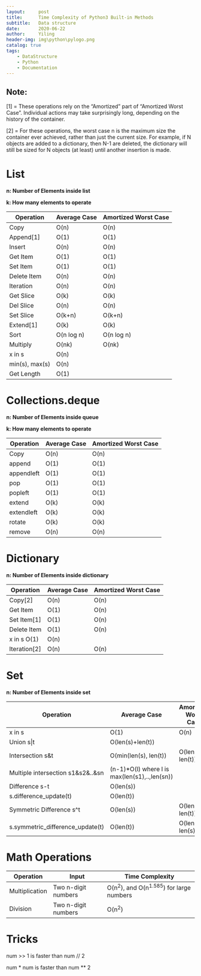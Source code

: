 ```yaml
---
layout:     post
title:      Time Complexity of Python3 Built-in Methods
subtitle:   Data structure
date:       2020-06-22
author:     Yiling
header-img: img\python\pylogo.png
catalog: true
tags:
    - DataStructure
    - Python
    - Documentation
---
```


## Note:

[1] = These operations rely on the “Amortized” part of “Amortized Worst Case”. Individual actions may take surprisingly long, depending on the history of the container.

[2] = For these operations, the worst case n is the maximum size the container ever achieved, rather than just the current size. For example, if N objects are added to a dictionary, then N-1 are deleted, the dictionary will still be sized for N objects (at least) until another insertion is made.

# List

**n: Number of Elements inside list**

**k: How many elements to operate**

|  Operation   | Average Case  | Amortized Worst Case |
|  ----  | ----  | ----  |
|Copy	|O(n)	|O(n)|
|Append[1]|	O(1)|	O(1)|
|Insert|	O(n)|	O(n)|
|Get Item|	O(1)|	O(1)|
|Set Item|	O(1)|	O(1)|
|Delete Item|	O(n)|	O(n)|
|Iteration|	O(n)|	O(n)|
|Get Slice|	O(k)|	O(k)|
|Del Slice|	O(n)|	O(n)|
|Set Slice|	O(k+n)|	O(k+n)|
|Extend[1]|	O(k)|	O(k)|
|Sort	|O(n log n)|	O(n log n)|
|Multiply	|O(nk)	|O(nk)|
|x in s	|O(n)	||
|min(s), max(s)|	O(n)||	
|Get Length|	O(1)|	|O(1)|

# Collections.deque

**n: Number of Elements inside queue**

**k: How many elements to operate**

|  Operation   | Average Case  | Amortized Worst Case |
|  ----  | ----  | ----  |
Copy	|O(n)|	O(n)
append	|O(1)|	O(1)
appendleft	|O(1)|	O(1)
pop	|O(1)|	O(1)
popleft	|O(1)|	O(1)
extend	|O(k)|	O(k)
extendleft	|O(k)|	O(k)
rotate	|O(k)|	O(k)
remove	|O(n)|	O(n)

# Dictionary

**n: Number of Elements inside dictionary**

|Operation|	Average Case|	Amortized Worst Case|
|  ----  | ----  | ----  |
|Copy[2]|	O(n)|	O(n)|
|Get Item|	O(1)|	O(n)|
|Set Item[1]|	O(1)|	O(n)|
|Delete Item|	O(1)|	O(n)|
|x in s	O(1)|	O(n)|
|Iteration[2]|	O(n)|	O(n)

# Set

**n: Number of Elements inside set**

|Operation|	Average Case|	Amortized Worst Case|
|  ----  | ----  | ----  |
x in s|	O(1)|	O(n)|
Union s\|t|	O(len(s)+len(t))
Intersection s&t	|O(min(len(s), len(t))	|O(len(s) * len(t))
Multiple intersection s1&s2&..&sn|		(n-1)*O(l) where l is max(len(s1),..,len(sn))
Difference s-t	|O(len(s))	
s.difference_update(t) |	O(len(t))	
Symmetric Difference s^t|	O(len(s))|	O(len(s) * len(t))
s.symmetric_difference_update(t)|	O(len(t))|	O(len(t) * len(s))

# Math Operations

|Operation|	Input|Time Complexity|
|  ----  | ---- | ---- |
|Multiplication| Two n-digit numbers | O(n<sup>2</sup>), and O(n<sup>1.585</sup>) for large numbers|
|Division|Two n-digit numbers|O(n<sup>2</sup>)|

# Tricks

num >> 1 is faster than num // 2

num * num is faster than num ** 2